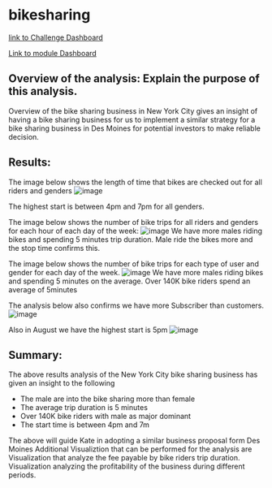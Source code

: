 # bikesharing

[link to Challenge Dashboard](https://public.tableau.com/app/profile/comfort8368/viz/NYCCitybikeAnalysis_16599820659690/NYCDashboard)

[Link to module Dashboard](https://public.tableau.com/app/profile/comfort8368/viz/NYCBikesharing_16598850883970/NYCCitiBikeDashboard_)
## Overview of the analysis: Explain the purpose of this analysis.
Overview of the bike sharing business in New York City gives an insight of having a bike sharing business for us to implement a similar strategy for a bike sharing business in Des Moines for potential investors to make reliable decision.

## Results: 
The image below shows the length of time that bikes are checked out for all riders and genders
![image](https://user-images.githubusercontent.com/104603037/183523030-0cc4ad6c-9f33-419c-925f-cc457aece6f7.png)

The highest start is between 4pm and 7pm for all genders.

The image below shows the number of bike trips for all riders and genders for each hour of each day of the week:
![image](https://user-images.githubusercontent.com/104603037/183523240-21b75bb1-38ab-4a8a-8648-5074445f7fcc.png)
We have more males riding bikes and spending 5 minutes trip duration.
Male ride the bikes more and the stop time confirms this.

The image below shows the number of bike trips for each type of user and gender for each day of the week.
![image](https://user-images.githubusercontent.com/104603037/183523103-a7b81070-194a-40d9-8c86-92de28d0c27f.png)
We have more males riding bikes and spending 5 minutes on the average.
Over 140K bike riders spend an average of 5minutes

The analysis below also confirms we have more Subscriber than customers.
![image](https://user-images.githubusercontent.com/104603037/183523430-5beaa443-2be6-48b4-b0aa-0428670d9a86.png)

Also in August we have the highest start is 5pm
![image](https://user-images.githubusercontent.com/104603037/183523491-76d24262-293d-4024-8009-1309d012f46f.png)

## Summary: 
The above results analysis of the New York City bike sharing business has given an insight to the following
-	The male are into the bike sharing more than female
-	The average trip duration is 5 minutes
-	Over 140K bike riders with male as major dominant
-	The start time is between 4pm and 7m

The above will guide Kate in adopting a similar business proposal form Des Moines
Additional Visualiztion that can be performed for the analysis are
Visualization that analyze the fee payable by bike riders trip duration.
Visualization analyzing the profitability of the business during different periods.
